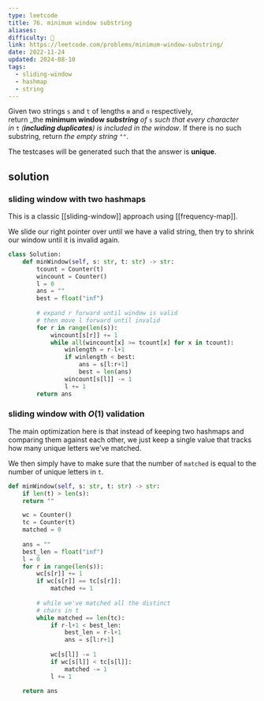 ```yaml
---
type: leetcode
title: 76. minimum window substring
aliases: 
difficulty: 🔴
link: https://leetcode.com/problems/minimum-window-substring/
date: 2022-11-24
updated: 2024-08-10
tags:
  - sliding-window
  - hashmap
  - string
---
```


Given two strings `s` and `t` of lengths `m` and `n` respectively, return _the **minimum window _substring_** _of_ `s` _such that every character in_ `t` _(**including duplicates**) is included in the window_. If there is no such substring, return _the empty string_ `""`.

The testcases will be generated such that the answer is **unique**.

## solution

### sliding window with two hashmaps

This is a classic [[sliding-window]] approach using [[frequency-map]].

We slide our right pointer over until we have a valid string, then try to shrink our window until it is invalid again.

```python
class Solution:
    def minWindow(self, s: str, t: str) -> str:
        tcount = Counter(t)
        wincount = Counter()
        l = 0
        ans = ""
        best = float("inf")
        
        # expand r forward until window is valid
        # then move l forward until invalid
        for r in range(len(s)):
            wincount[s[r]] += 1
            while all(wincount[x] >= tcount[x] for x in tcount):
                winlength = r-l+1
                if winlength < best:
                    ans = s[l:r+1]
                    best = len(ans)
                wincount[s[l]] -= 1
                l += 1
        return ans
```

### sliding window with $O(1)$ validation

The main optimization here is that instead of keeping two hashmaps and comparing them against each other, we just keep a single value that tracks how many unique letters we’ve matched.

We then simply have to make sure that the number of `matched` is equal to the number of unique letters in `t`.

```python
def minWindow(self, s: str, t: str) -> str:
	if len(t) > len(s):
	return ""

	wc = Counter()
	tc = Counter(t)
	matched = 0
	  
	ans = ""
	best_len = float("inf")
	l = 0
	for r in range(len(s)):
		wc[s[r]] += 1
		if wc[s[r]] == tc[s[r]]:
			matched += 1
	
		# while we've matched all the distinct
		# chars in t
		while matched == len(tc):
			if r-l+1 < best_len:
				best_len = r-l+1
				ans = s[l:r+1]
		
			wc[s[l]] -= 1
			if wc[s[l]] < tc[s[l]]:
				matched -= 1
			l += 1
	
	return ans
```

